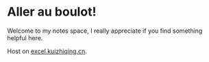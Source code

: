 # Aller au boulot!

Welcome to my notes space, I really appreciate if you find something helpful here.

Host on [excel.kuizhiqing.cn](http://excel.kuizhiqing.cn/).
